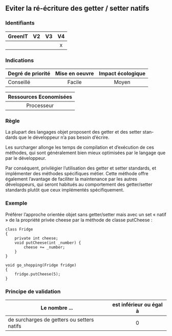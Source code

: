 ## Eviter la ré-écriture des getter / setter natifs
### Identifiants

| GreenIT |  V2  |  V3  |  V4  |
|---------|:----:|:----:|:----:|
|      |   |   |  x   |

### Indications

| Degré de priorité |      Mise en oeuvre       |  Impact écologique    | 
|-------------------|:-------------------------:|:---------------------:|
| Conseillé         |  Facile                   | Moyen                 | 

|Ressources Economisées                                      |
|:----------------------------------------------------------:|
| Processeur |

### Règle

La plupart des langages objet proposent des getter et des setter stan- dards que le développeur n’a pas besoin d’écrire.

Les surcharger allonge les temps de compilation et d’exécution de ces méthodes, qui sont généralement bien mieux optimisées par le langage que par le développeur.

Par conséquent, privilégier l’utilisation des getter et setter standards, et implémenter des méthodes spécifiques métier. Cette méthode offre également l’avantage de faciliter la maintenance par les autres développeurs, qui seront habitués au comportement des getter/setter standards plutôt que ceux implémentés spécifiquement.

### Exemple

Préférer l’approche orientée objet sans getter/setter mais avec un set « natif » de la propriété privée cheese par la méthode de classe putCheese :
```
class Fridge
{
    private int cheese;
    void putCheese(int _number) {
        cheese += _number; 
    }
}

void go_shopping(Fridge fridge)
{
    fridge.putCheese(5);
}
```

### Principe de validation

| Le nombre ...     | est inférieur ou égal à   |  
|-------------------|:-------------------------:|
| de surcharges de getters ou setters natifs  | 0  |
